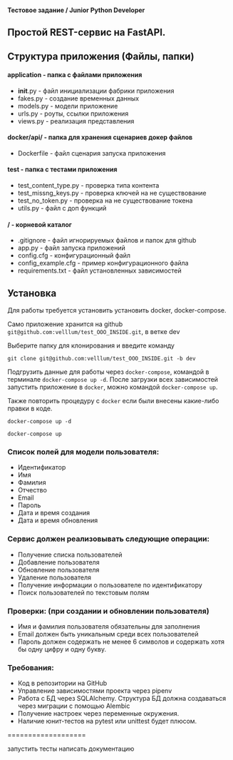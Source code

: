 #### Тестовое задание / Junior Python Developer

## Простой REST-сервис на FastAPI.


## Структура приложения (Файлы, папки)

#### application - папка с файлами приложения
- __init__.py - файл инициализации фабрики приложения
- fakes.py - создание временных данных
- models.py - модели приложение
- urls.py - роуты, ссылки приложения
- views.py - реализация представления

#### docker/api/ - папка для хранения сценариев докер файлов
- Dockerfile - файл сценария запуска приложения

#### test - папка с тестами приложения
- test_content_type.py - проверка типа контента
- test_missng_keys.py - проверка ключей на не существование
- test_no_token.py - проверка на не существование токена
- utils.py - файл с доп функций

#### / - корневой каталог
- .gitignore - файл игнорируемых файлов и папок для github
- app.py - файл запуска приложений
- config.cfg - конфигурационный файл
- config_example.cfg - пример конфигурационного файла
- requirements.txt - файл установленных зависимостей

## Установка

Для работы требуется установить установить docker, docker-compose.

Само приложение хранится на github `git@github.com:velllum/test_OOO_INSIDE.git`, в ветке dev

Выберите папку для клонирования и введите команду 

`git clone git@github.com:velllum/test_OOO_INSIDE.git -b dev`

Подгрузить данные для работы через `docker-compose`, командой в терминале `docker-compose up -d`.
После загрузки всех зависимостей запустить приложение в `docker`, можно командой `docker-compose up`.

Также повторить процедуру с `docker` если были внесены какие-либо правки в коде.

`docker-compose up -d`

`docker-compose up`

### Список полей для модели пользователя:
- Идентификатор
- Имя
- Фамилия
- Отчество
- Email
- Пароль
- Дата и время создания
- Дата и время обновления

### Сервис должен реализовывать следующие операции:
- Получение списка пользователей
- Добавление пользователя
- Обновление пользователя
- Удаление пользователя
- Получение информации о пользователе по идентификатору
- Поиск пользователей по текстовым полям

### Проверки: (при создании и обновлении пользователя)
- Имя и фамилия пользователя обязательны для заполнения
- Email должен быть уникальным среди всех пользователей
- Пароль должен содержать не менее 6 символов и содержать хотя бы одну цифру и
одну букву.

### Требования:
- Код в репозитории на GitHub
- Управление зависимостями проекта через pipenv
- Работа с БД через SQLAlchemy. Структура БД должна создаваться через миграции с
помощью Alembic
- Получение настроек через переменные окружения.
- Наличие юнит-тестов на pytest или unittest будет плюсом.

===================

запустить тесты
написать документацию